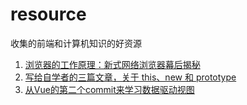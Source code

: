 # resource
收集的前端和计算机知识的好资源

1. [浏览器的工作原理：新式网络浏览器幕后揭秘](https://www.html5rocks.com/zh/tutorials/internals/howbrowserswork/)
2. [写给自学者的三篇文章，关于 this、new 和 prototype](https://zhuanlan.zhihu.com/p/26083248)
3. [从Vue的第二个commit来学习数据驱动视图](https://zhuanlan.zhihu.com/p/26744423)
